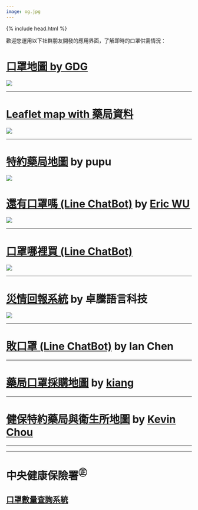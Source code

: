 ```yaml
---
image: og.jpg
---
```

{% include head.html %}

歡迎您運用以下社群朋友開發的應用界面，了解即時的口罩供需情況：

# <a href="https://mask.goodideas-studio.com/">口罩地圖 by GDG</a>
<a href="https://mask.goodideas-studio.com/"><img max-height="500px" max-width="500px" src="https://g0vhackmd.blob.core.windows.net/g0v-hackmd-images/upload_75d80589edb4e4c8fc0c5a0cfe402f5e"></a>

---

# <a href="https://kuro.tw/mask-map/">Leaflet map with 藥局資料</a>
<a href="https://kuro.tw/mask-map/"><img max-height="500px" max-width="500px" src="https://g0vhackmd.blob.core.windows.net/g0v-hackmd-images/upload_74a89e4c15b95209aee65e89cb7496d7"></a>

---

# <a href="https://taiwan-health-insurance-contracted-pharmacy.pu.idv.tw/">特約藥局地圖</a> by pupu
<a href="https://taiwan-health-insurance-contracted-pharmacy.pu.idv.tw/"><img max-height="500px" max-width="500px" src="https://g0vhackmd.blob.core.windows.net/g0v-hackmd-images/upload_ed8e30acd6850fb24b8bf7134f3712f2"></a>

# <a href="https://line.me/ti/p/@592zrdyn">還有口罩嗎 (Line ChatBot)</a> by <a href="http://ericwu.asia" target="_blank">Eric WU</a>
<a href="https://line.me/ti/p/@592zrdyn"><img max-height="500px" max-width="500px" src="https://g0vhackmd.blob.core.windows.net/g0v-hackmd-images/upload_3a9daa5e96d7ffcb221bdf1e07c05642"></a>

---

# <a href="https://line.naver.jp/ti/p/@960iorjj">口罩哪裡買 (Line ChatBot)</a>
<a href="https://line.naver.jp/ti/p/@960iorjj"><img max-height="500px" max-width="500px" src="https://i.imgur.com/7nlL0nj.jpg"></a>

---

# <a href="https://wewatch.city/">災情回報系統</a> by 卓騰語言科技
<a href="https://wewatch.city/"><img max-height="500px" max-width="500px" src="https://g0vhackmd.blob.core.windows.net/g0v-hackmd-images/upload_21e8f1d2138616cd6404748576401126"></a>

---

# <a href="https://line.me/ti/p/@054ehalj">敗口罩 (Line ChatBot)</a> by Ian Chen

---

# <a href="https://kiang.github.io/pharmacies/">藥局口罩採購地圖</a> by <a href="https://kiang.github.io/" target="_blank">kiang</a>

---

# <a href="https://maskcount.herokuapp.com/maps/">健保特約藥局與衛生所地圖</a> by <a href='https://github.com/KevinCayenne'>Kevin Chou</a>

---
---

# 中央健康保險署<sup>㊣</sup>
## <a href="https://www.nhi.gov.tw/Content_List.aspx?n=395F52D193F3B5C7&topn=787128DAD5F71B1A">口罩數量查詢系統</a>
